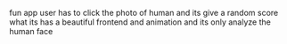 fun app user has to click the photo of human and its give a random score  what its has a beautiful frontend and animation and its only analyze the human face
